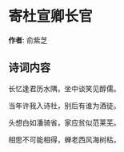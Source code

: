 # 寄杜宣卿长官

**作者**: 俞紫芝

## 诗词内容

长忆逢君历水隅，坐中谈笑见醇儒。

当年许我入诗社，别后有谁为酒徒。

头想白如潘骑省，家应贫似范莱芜。

相思不可能相得，蝉老西风海树枯。

